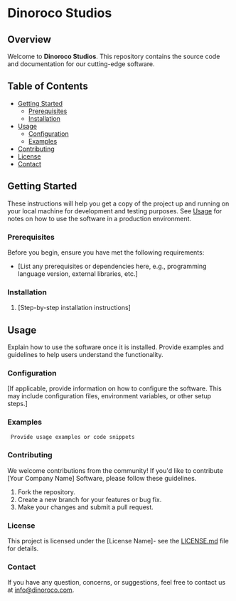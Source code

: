 
# Dinoroco Studios

## Overview

Welcome to **Dinoroco Studios**. This repository contains the source code and documentation for our cutting-edge software.

## Table of Contents

- [Getting Started](#getting-started)
  - [Prerequisites](#prerequisites)
  - [Installation](#installation)
- [Usage](#usage)
  - [Configuration](#configuration)
  - [Examples](#examples)
- [Contributing](#contributing)
- [License](#license)
- [Contact](#contact)

## Getting Started

These instructions will help you get a copy of the project up and running on your local machine for development and testing purposes. See [Usage](#usage) for notes on how to use the software in a production environment.

### Prerequisites

Before you begin, ensure you have met the following requirements:

- [List any prerequisites or dependencies here, e.g., programming language version, external libraries, etc.]

### Installation

1. [Step-by-step installation instructions]

## Usage

Explain how to use the software once it is installed. Provide examples and guidelines to help users understand the functionality.

### Configuration

[If applicable, provide information on how to configure the software. This may include configuration files, environment variables, or other setup steps.]

### Examples

```bash
 Provide usage examples or code snippets
```

### Contributing

We welcome contributions from the community! If you'd like to contribute  [Your  Company Name] Software, please follow these guidelines.

1. Fork the repository.
2. Create a new branch for your features or bug fix.
3. Make your changes and submit a pull request.

### License

This project is licensed under the [License Name]- see the [LICENSE.md](LICENSE.md) file for details.

### Contact

If you have any question, concerns, or suggestions, feel free to contact us at [info@dinoroco.com](info@dinoroco.com).